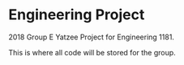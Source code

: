 # Engineering Project
2018
Group E Yatzee Project for Engineering 1181.

This is where all code will be stored for the group.
